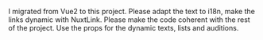 I migrated  from Vue2 to this project. 
Please adapt the text to i18n, make the links dynamic with NuxtLink.
Please make the code coherent with the rest of the project. Use the props for the dynamic texts, lists and auditions. 